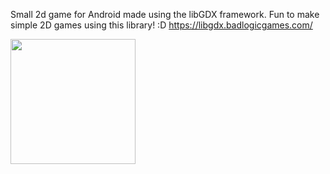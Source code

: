 

Small 2d game for Android made using the libGDX framework. Fun to make simple 2D games using this library! :D https://libgdx.badlogicgames.com/


<img src="helicopterWar.gif" width="200px">
